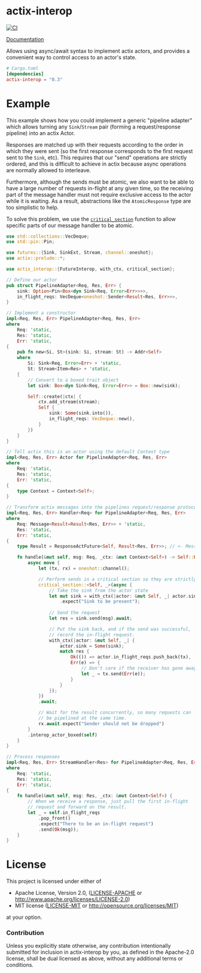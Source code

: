 # actix-interop
[![CI](https://github.com/Diggsey/actix-interop/workflows/CI/badge.svg)](https://github.com/Diggsey/actix-interop/actions)

[Documentation](https://docs.rs/actix-interop)

Allows using async/await syntax to implement actix actors, and provides a
convenient way to control access to an actor's state.

```toml
# Cargo.toml
[dependencies]
actix-interop = "0.3"
```

# Example

This example shows how you could implement a generic "pipeline adapter"
which allows turning any `Sink`/`Stream` pair (forming a request/response
pipeline) into an actix Actor.

Responses are matched up with their requests according to the order
in which they were sent (so the first response corresponds to the
first request sent to the `Sink`, etc). This requires that our "send"
operations are strictly ordered, and this is difficult to achieve
in actix because async operations are normally allowed to interleave.

Furthermore, although the sends must be atomic, we also want to be
able to have a large number of requests in-flight at any given time,
so the receiving part of the message handler must not require exclusive
access to the actor while it is waiting. As a result, abstractions
like the `AtomicResponse` type are too simplistic to help.

To solve this problem, we use the [`critical_section`](https://docs.rs/actix-interop/latest/actix_interop/fn.critical_section.html)
function to allow specific parts of our message handler to be  atomic.

```rust
use std::collections::VecDeque;
use std::pin::Pin;

use futures::{Sink, SinkExt, Stream, channel::oneshot};
use actix::prelude::*;

use actix_interop::{FutureInterop, with_ctx, critical_section};

// Define our actor
pub struct PipelineAdapter<Req, Res, Err> {
    sink: Option<Pin<Box<dyn Sink<Req, Error=Err>>>>,
    in_flight_reqs: VecDeque<oneshot::Sender<Result<Res, Err>>>,
}

// Implement a constructor
impl<Req, Res, Err> PipelineAdapter<Req, Res, Err>
where
    Req: 'static,
    Res: 'static,
    Err: 'static,
{
    pub fn new<Si, St>(sink: Si, stream: St) -> Addr<Self>
    where
        Si: Sink<Req, Error=Err> + 'static,
        St: Stream<Item=Res> + 'static,
    {
        // Convert to a boxed trait object
        let sink: Box<dyn Sink<Req, Error=Err>> = Box::new(sink);

        Self::create(|ctx| {
            ctx.add_stream(stream);
            Self {
                sink: Some(sink.into()),
                in_flight_reqs: VecDeque::new(),
            }
        })
    }
}

// Tell actix this is an actor using the default Context type
impl<Req, Res, Err> Actor for PipelineAdapter<Req, Res, Err>
where
    Req: 'static,
    Res: 'static,
    Err: 'static,
{
    type Context = Context<Self>;
}

// Transform actix messages into the pipelines request/response protocol
impl<Req, Res, Err> Handler<Req> for PipelineAdapter<Req, Res, Err>
where
    Req: Message<Result=Result<Res, Err>> + 'static,
    Res: 'static,
    Err: 'static,
{
    type Result = ResponseActFuture<Self, Result<Res, Err>>; // <- Message response type

    fn handle(&mut self, msg: Req, _ctx: &mut Context<Self>) -> Self::Result {
        async move {
            let (tx, rx) = oneshot::channel();

            // Perform sends in a critical section so they are strictly ordered
            critical_section::<Self, _>(async {
                // Take the sink from the actor state
                let mut sink = with_ctx(|actor: &mut Self, _| actor.sink.take())
                    .expect("Sink to be present");
                
                // Send the request
                let res = sink.send(msg).await;

                // Put the sink back, and if the send was successful,
                // record the in-flight request.
                with_ctx(|actor: &mut Self, _| {
                    actor.sink = Some(sink);
                    match res {
                        Ok(()) => actor.in_flight_reqs.push_back(tx),
                        Err(e) => {
                            // Don't care if the receiver has gone away
                            let _ = tx.send(Err(e));
                        }
                    }
                });
            })
            .await;

            // Wait for the result concurrently, so many requests can
            // be pipelined at the same time.
            rx.await.expect("Sender should not be dropped")
        }
        .interop_actor_boxed(self)
    }
}

// Process responses
impl<Req, Res, Err> StreamHandler<Res> for PipelineAdapter<Req, Res, Err>
where
    Req: 'static,
    Res: 'static,
    Err: 'static,
{
    fn handle(&mut self, msg: Res, _ctx: &mut Context<Self>) {
        // When we receive a response, just pull the first in-flight
        // request and forward on the result.
        let _ = self.in_flight_reqs
            .pop_front()
            .expect("There to be an in-flight request")
            .send(Ok(msg));
    }
}
```

# License

This project is licensed under either of

 * Apache License, Version 2.0, ([LICENSE-APACHE](LICENSE-APACHE) or
   http://www.apache.org/licenses/LICENSE-2.0)
 * MIT license ([LICENSE-MIT](LICENSE-MIT) or
   http://opensource.org/licenses/MIT)

at your option.

### Contribution

Unless you explicitly state otherwise, any contribution intentionally submitted
for inclusion in actix-interop by you, as defined in the Apache-2.0 license, shall be
dual licensed as above, without any additional terms or conditions.
